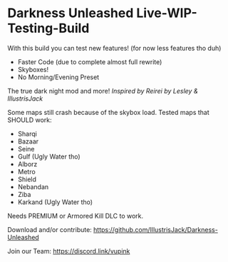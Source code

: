 # Darkness Unleashed Live-WIP-Testing-Build
With this build you can test new features! (for now less features tho duh)
- Faster Code (due to complete almost full rewrite)
- Skyboxes!
- No Morning/Evening Preset


The true dark night mod and more!
*Inspired by Reirei*
*by Lesley & IllustrisJack*


Some maps still crash because of the skybox load.
Tested maps that SHOULD work:
- Sharqi
- Bazaar
- Seine
- Gulf (Ugly Water tho)
- Alborz
- Metro
- Shield
- Nebandan
- Ziba
- Karkand (Ugly Water tho)


Needs PREMIUM or Armored Kill DLC to work.


Download and/or contribute:
https://github.com/IllustrisJack/Darkness-Unleashed

Join our Team: https://discord.link/vupink
